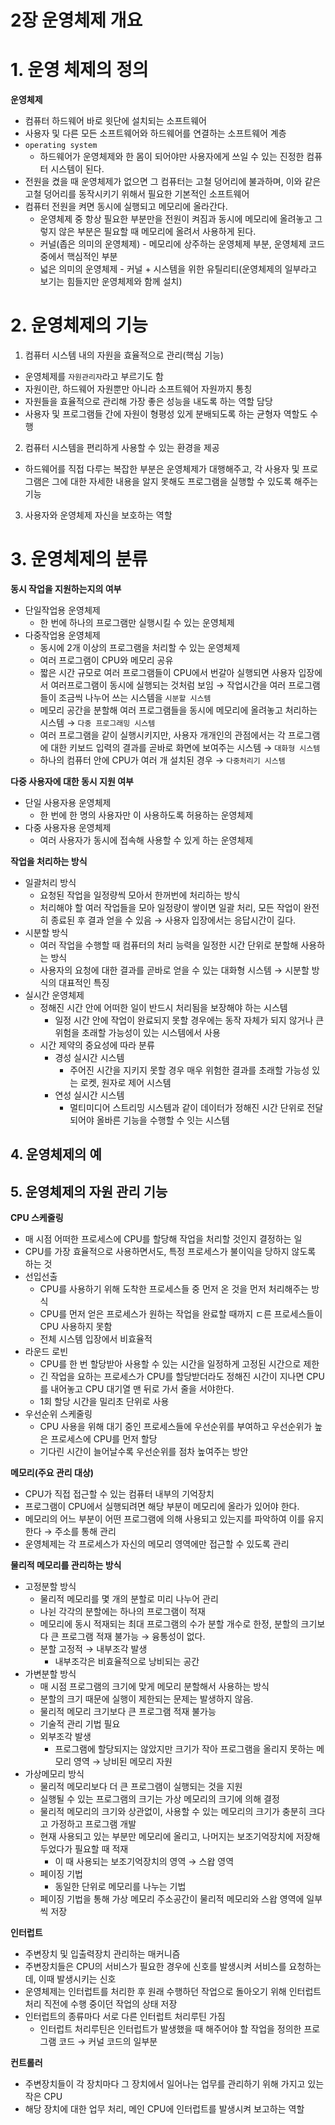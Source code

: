 # 2장 운영체제 개요

# 1. 운영 체제의 정의

**운영체제**

- 컴퓨터 하드웨어 바로 윗단에 설치되는 소프트웨어
- 사용자 및 다른 모든 소프트웨어와 하드웨어를 연결하는 소프트웨어 계층
- `operating system`
    - 하드웨어가 운영체제와 한 몸이 되어야만 사용자에게 쓰일 수 있는 진정한 컴퓨터 시스템이 된다.
- 전원을 켰을 때 운영체제가 없으면 그 컴퓨터는 고철 덩어리에 불과하며, 이와 같은 고철 덩어리를 동작시키기 위해서 필요한 기본적인 소프트웨어
- 컴퓨터 전원을 켜면 동시에 실행되고 메모리에 올라간다.
    - 운영체제 중 항상 필요한 부분만을 전원이 켜짐과 동시에 메모리에 올려놓고 그렇지 않은 부분은 필요할 때 메모리에 올려서 사용하게 된다.
    - 커널(좁은 의미의 운영체제) - 메모리에 상주하는 운영체제 부분, 운영체제 코드 중에서 핵심적인 부분
    - 넓은 의미의 운영체제 - 커널 + 시스템을 위한 유틸리티(운영체제의 일부라고 보기는 힘들지만 운영체제와 함께 설치)

# 2. 운영체제의 기능

1. 컴퓨터 시스템 내의 자원을 효율적으로 관리(핵심 기능)

- 운영체제를 `자원관리자`라고 부르기도 함
- 자원이란, 하드웨어 자원뿐만 아니라 소프트웨어 자원까지 통칭
- 자원들을 효율적으로 관리해 가장 좋은 성능을 내도록 하는 역할 담당
- 사용자 및 프로그램들 간에 자원이 형평성 있게 분배되도록 하는 균형자 역할도 수행

2. 컴퓨터 시스템을 편리하게 사용할 수 있는 환경을 제공

- 하드웨어를 직접 다루는 복잡한 부분은 운영체제가 대행해주고, 각 사용자 및 프로그램은 그에 대한 자세한 내용을 알지 못해도 프로그램을 실행할 수 있도록 해주는 기능

3. 사용자와 운영체제 자신을 보호하는 역할

# 3. 운영체제의 분류

**동시 작업을 지원하는지의 여부**

- 단일작업용 운영체제
    - 한 번에 하나의 프로그램만 실행시킬 수 있는 운영체제
- 다중작업용 운영체제
    - 동시에 2개 이상의 프로그램을 처리할 수 있는 운영체제
    - 여러 프로그램이 CPU와 메모리 공유
    - 짧은 시간 규모로 여러 프로그램들이 CPU에서 번갈아 실행되면 사용자 입장에서 여러프로그램이 동시에 실행되는 것처럼 보임 → 작업시간을 여러 프로그램들이 조금씩 나누어 쓰는 시스템을 `시분할 시스템`
    - 메모리 공간을 분할해 여러 프로그램들을 동시에 메모리에 올려놓고 처리하는 시스템 → `다중 프로그래밍 시스템`
    - 여러 프로그램을 같이 실행시키지만, 사용자 개개인의 관점에서는 각 프로그램에 대한 키보드 입력의 결과를 곧바로 화면에 보여주는 시스템 → `대화형 시스템`
    - 하나의 컴퓨터 안에 CPU가 여러 개 설치된 경우 → `다중처리기 시스템`

**다중 사용자에 대한 동시 지원 여부**

- 단일 사용자용 운영체제
    - 한 번에 한 명의 사용자만 이 사용하도록 허용하는 운영체제
- 다중 사용자용 운영체제
    - 여러 사용자가 동시에 접속해 사용할 수 있게 하는 운영체제

**작업을 처리하는 방식**

- 일괄처리 방식
    - 요청된 작업을 일정량씩 모아서 한꺼번에 처리하는 방식
    - 처리해야 할 여러 작업들을 모아 일정량이 쌓이면 일괄 처리, 모든 작업이 완전히 종료된 후 결과 얻을 수 있음 → 사용자 입장에서는 응답시간이 길다.
- 시분할 방식
    - 여러 작업을 수행할 때 컴퓨터의 처리 능력을 일정한 시간 단위로 분할해 사용하는 방식
    - 사용자의 요청에 대한 결과를 곧바로 얻을 수 있는 대화형 시스템 → 시분할 방식의 대표적인 특징
- 실시간 운영체제
    - 정해진 시간 안에 어떠한 일이 반드시 처리됨을 보장해야 하는 시스템
        - 일정 시간 안에 작업이 완료되지 못할 경우에는 동작 자체가 되지 않거나 큰 위험을 초래할 가능성이 있는 시스템에서 사용
    - 시간 제약의 중요성에 따라 분류
        - 경성 실시간 시스템
            - 주어진 시간을 지키지 못할 경우 매우 위험한 결과를 초래할 가능성 있는 로켓, 원자로 제어 시스템
        - 연성 실시간 시스템
            - 멀티미디어 스트리밍 시스템과 같이 데이터가 정해진 시간 단위로 전달되어야 올바른 기능을 수행할 수 잇는 시스템

## 4. 운영체제의 예

## 5. 운영체제의 자원 관리 기능

**CPU 스케줄링**

- 매 시점 어떠한 프로세스에 CPU를 할당해 작업을 처리할 것인지 결정하는 일
- CPU를 가장 효율적으로 사용하면서도, 특정 프로세스가 불이익을 당하지 않도록 하는 것
- 선입선출
    - CPU를 사용하기 위해 도착한 프로세스들 중 먼저 온 것을 먼저 처리해주는 방식
    - CPU를 먼저 얻은 프로세스가 원하는 작업을 완료할 때까지 ㄷ른 프로세스들이 CPU 사용하지 못함
    - 전체 시스템 입장에서 비효율적
- 라운드 로빈
    - CPU를 한 번 할당받아  사용할 수 있는 시간을 일정하게 고정된 시간으로 제한
    - 긴 작업을 요하는 프로세스가 CPU를 할당받더라도 정해진 시간이 지나면 CPU를 내어놓고 CPU 대기열 맨 뒤로 가서 줄을 서야한다.
    - 1회 할당 시간을 밀리초 단위로 사용
- 우선순위 스케줄링
    - CPU 사용을 위해 대기 중인 프로세스들에 우선순위를 부여하고 우선순위가 높은 프로세스에 CPU를 먼저 할당
    - 기다린 시간이 늘어날수록 우선순위를 점차 높여주는 방안

**메모리(주요 관리 대상)**

- CPU가 직접 접근할 수 있는 컴퓨터 내부의 기억장치
- 프로그램이 CPU에서 실행되려면 해당 부분이 메모리에 올라가 있어야 한다.
- 메모리의 어느 부분이 어떤 프로그램에 의해 사용되고 있는지를 파악하여 이를 유지한다 → 주소를 통해 관리
- 운영체제는 각 프로세스가 자신의 메모리 영역에만 접근할 수 있도록 관리

**물리적 메모리를 관리하는 방식**

- 고정분할 방식
    - 물리적 메모리를 몇 개의 분할로 미리 나누어 관리
    - 나뉜 각각의 분할에는 하나의 프로그램이 적재
    - 메모리에 동시 적재되는 최대 프로그램의 수가 분할 개수로 한정, 분할의 크기보다 큰 프로그램 적재 불가능 → 융통성이 없다.
    - 분할 고정적 → 내부조각 발생
        - 내부조각은 비효율적으로 낭비되는 공간
- 가변분할 방식
    - 매 시점 프로그램의 크기에 맞게 메모리 분할해서 사용하는 방식
    - 분할의 크기 때문에 실행이 제한되는 문제는 발생하지 않음.
    - 물리적 메모리 크기보다 큰 프로그램 적재 불가능
    - 기술적 관리 기법 필요
    - 외부조각 발생
        - 프로그램에 할당되지는 않았지만 크기가 작아 프로그램을 올리지 못하는 메모리 영역 → 낭비된 메모리 자원
- 가상메모리 방식
    - 물리적 메모리보다 더 큰 프로그램이 실행되는 것을 지원
    - 실행될 수 있는 프로그램의 크기는 가상 메모리의 크기에 의해 결정
    - 물리적 메모리의 크기와 상관없이, 사용할 수 있는 메모리의 크기가 충분히 크다고 가정하고 프로그램 개발
    - 현재 사용되고 있는 부분만 메모리에 올리고, 나머지는 보조기억장치에 저장해두었다가 필요할 때 적재
        - 이 때 사용되는 보조기억장치의 영역 → 스왑 영역
    - 페이징 기법
        - 동일한 단위로 메모리를 나누는 기법
    - 페이징 기법을 통해 가상 메모리 주소공간이 물리적 메모리와 스왑 영역에 일부씩 저장

**인터럽트**

- 주변장치 및 입출력장치 관리하는 매커니즘
- 주변장치들은 CPU의 서비스가 필요한 경우에 신호를 발생시켜 서비스를 요청하는데, 이때 발생시키는 신호
- 운영체제는 인터럽트를 처리한 후 원래 수행하던 작업으로 돌아오기 위해 인터럽트 처리 직전에 수행 중이던 작업의 상태 저장
- 인터럽트의 종류마다 서로 다른 인터럽트 처리루틴 가짐
    - 인터럽트 처리루틴은 인터럽트가 발생했을 때 해주어야 할 작업을 정의한 프로그램 코드 → 커널 코드의 일부분

**컨트롤러**

- 주변장치들이 각 장치마다 그 장치에서 일어나는 업무를 관리하기 위해 가지고 있는 작은 CPU
- 해당 장치에 대한 업무 처리, 메인 CPU에 인터럽트를 발생시켜 보고하는 역할